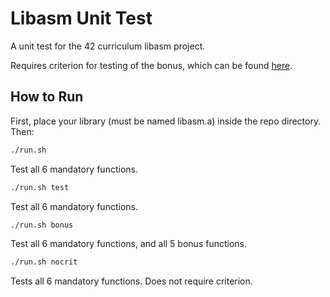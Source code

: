 # Libasm Unit Test

A unit test for the 42 curriculum libasm project.

Requires criterion for testing of the bonus, which can be found
[here](https://github.com/Snaipe/Criterion).

## How to Run

First, place your library (must be named libasm.a) inside the repo directory.
Then:

```bash
./run.sh
```
Test all 6 mandatory functions.

```bash
./run.sh test
```
Test all 6 mandatory functions.

```bash
./run.sh bonus
```
Test all 6 mandatory functions, and all 5 bonus functions.

```bash
./run.sh nocrit
```
Tests all 6 mandatory functions. Does not require criterion.
